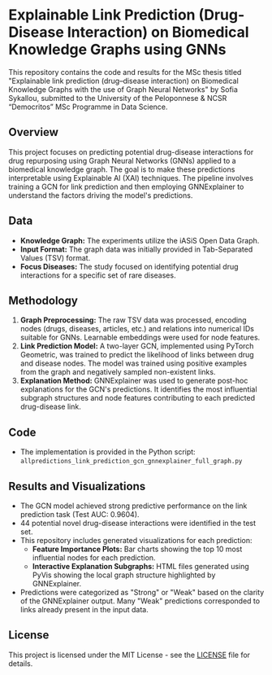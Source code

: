 # Explainable Link Prediction (Drug-Disease Interaction) on Biomedical Knowledge Graphs using GNNs
This repository contains the code and results for the MSc thesis titled "Explainable link prediction (drug–disease interaction) on Biomedical Knowledge Graphs with the use of Graph Neural Networks" by Sofia Sykallou, submitted to the University of the Peloponnese & NCSR “Democritos” MSc Programme in Data Science.

## Overview
This project focuses on predicting potential drug-disease interactions for drug repurposing using Graph Neural Networks (GNNs) applied to a biomedical knowledge graph. 
The goal is to make these predictions interpretable using Explainable AI (XAI) techniques. The pipeline involves training a GCN for link prediction and then employing GNNExplainer to understand the factors driving the model's predictions.

## Data
* **Knowledge Graph:** The experiments utilize the iASiS Open Data Graph.
* **Input Format:** The graph data was initially provided in Tab-Separated Values (TSV) format.
* **Focus Diseases:** The study focused on identifying potential drug interactions for a specific set of rare diseases.

## Methodology
1.  **Graph Preprocessing:** The raw TSV data was processed, encoding nodes (drugs, diseases, articles, etc.) and relations into numerical IDs suitable for GNNs. Learnable embeddings were used for node features.
2.  **Link Prediction Model:** A two-layer GCN, implemented using PyTorch Geometric, was trained to predict the likelihood of links between drug and disease nodes. The model was trained using positive examples from the graph and negatively sampled non-existent links.
3.  **Explanation Method:** GNNExplainer was used to generate post-hoc explanations for the GCN's predictions. It identifies the most influential subgraph structures and node features contributing to each predicted drug-disease link.

## Code
* The implementation is provided in the Python script:
    `allpredictions_link_prediction_gcn_gnnexplainer_full_graph.py`

## Results and Visualizations
* The GCN model achieved strong predictive performance on the link prediction task (Test AUC: 0.9604).
* 44 potential novel drug-disease interactions were identified in the test set.
* This repository includes generated visualizations for each prediction:
    * **Feature Importance Plots:** Bar charts showing the top 10 most influential nodes for each prediction.
    * **Interactive Explanation Subgraphs:** HTML files generated using PyVis showing the local graph structure highlighted by GNNExplainer.
* Predictions were categorized as "Strong" or "Weak" based on the clarity of the GNNExplainer output. Many "Weak" predictions corresponded to links already present in the input data.

## License
This project is licensed under the MIT License - see the [LICENSE](LICENSE) file for details.
